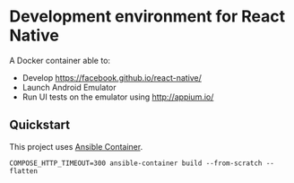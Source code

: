 # Development environment for React Native #

A Docker container able to:
- Develop https://facebook.github.io/react-native/
- Launch Android Emulator
- Run UI tests on the emulator using http://appium.io/

## Quickstart ##

This project uses [Ansible Container](http://docs.ansible.com/ansible-container/getting_started.html).

```
COMPOSE_HTTP_TIMEOUT=300 ansible-container build --from-scratch --flatten
```
